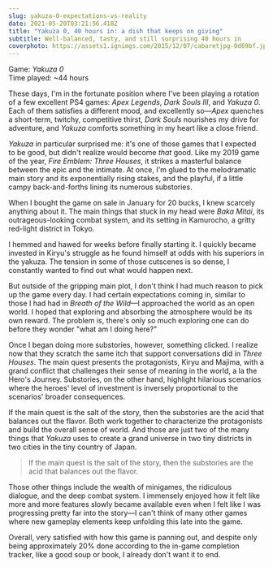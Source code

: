 ```yaml
---
slug: yakuza-0-expectations-vs-reality
date: 2021-05-20T03:21:56.418Z
title: "Yakuza 0, 40 hours in: a dish that keeps on giving"
subtitle: Well-balanced, tasty, and still surprising 40 hours in
coverphoto: https://assets1.ignimgs.com/2015/12/07/cabaretjpg-0d69bf.jpg
---
```

Game: *Yakuza 0*\
Time played: ~44 hours

These days, I'm in the fortunate position where I've been playing a rotation of a few excellent PS4 games: *Apex Legends*, *Dark Souls III*, and *Yakuza 0*. Each of them satisfies a different mood, and excellently so—*Apex* quenches a short-term, twitchy, competitive thirst, *Dark Souls* nourishes my drive for adventure, and *Yakuza* comforts something in my heart like a close friend.

*Yakuza* in particular surprised me: it's one of those games that I expected to be good, but didn't realize would become *that* good. Like my 2019 game of the year, *Fire Emblem: Three Houses*, it strikes a masterful balance between the epic and the intimate. At once, I'm glued to the melodramatic main story and its exponentially rising stakes, and the playful, if a little campy back-and-forths lining its numerous substories.

When I bought the game on sale in January for 20 bucks, I knew scarcely anything about it. The main things that stuck in my head were *Baka Mitai*, its outrageous-looking combat system, and its setting in Kamurocho, a gritty red-light district in Tokyo.

I hemmed and hawed for weeks before finally starting it. I quickly became invested in Kiryu's struggle as he found himself at odds with his superiors in the yakuza. The tension in some of those cutscenes is so dense, I constantly wanted to find out what would happen next.

But outside of the gripping main plot, I don't think I had much reason to pick up the game every day. I had certain expectations coming in, similar to those I had had in *Breath of the Wild*—I approached the world as an open world. I hoped that exploring and absorbing the atmosphere would be its own reward. The problem is, there's only so much exploring one can do before they wonder "what am I doing here?"

Once I began doing more substories, however, something clicked. I realize now that they scratch the same itch that support conversations did in *Three Houses*. The main quest presents the protagonists, Kiryu and Majima, with a grand conflict that challenges their sense of meaning in the world, a la the Hero's Journey. Substories, on the other hand, highlight hilarious scenarios where the heroes' level of investment is inversely proportional to the scenarios' broader consequences.

If the main quest is the salt of the story, then the substories are the acid that balances out the flavor. Both work together to characterize the protagonists and build the overall sense of world. And those are just two of the many things that *Yakuza* uses to create a grand universe in two tiny districts in two cities in the tiny country of Japan.

> If the main quest is the salt of the story, then the substories are the acid that balances out the flavor.

Those other things include the wealth of minigames, the ridiculous dialogue, and the deep combat system. I immensely enjoyed how it felt like more and more features slowly became available even when I felt like I was progressing pretty far into the story—I can't think of many other games where new gameplay elements keep unfolding this late into the game.

Overall, very satisfied with how this game is panning out, and despite only being approximately 20% done according to the in-game completion tracker, like a good soup or book, I already don't want it to end.